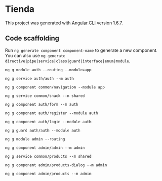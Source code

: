 # Tienda

This project was generated with [Angular CLI](https://github.com/angular/angular-cli) version 1.6.7.

## Code scaffolding

Run `ng generate component component-name` to generate a new component. You can also use `ng generate directive|pipe|service|class|guard|interface|enum|module`.

`ng g module auth --routing --module=app` 

`ng g service auth/auth --m auth`

`ng g component common/navigation --module app`

`ng g service common/snack --m shared`

`ng g component auth/form --m auth`

`ng g component auth/register --module auth`

`ng g component auth/login --module auth`

`ng g guard auth/auth --module auth`

`ng g module admin --routing`

`ng g component admin/admin --m admin`

`ng g service common/products --m shared`

`ng g component admin/products-dialog --m admin`

`ng g component admin/products --m admin`
